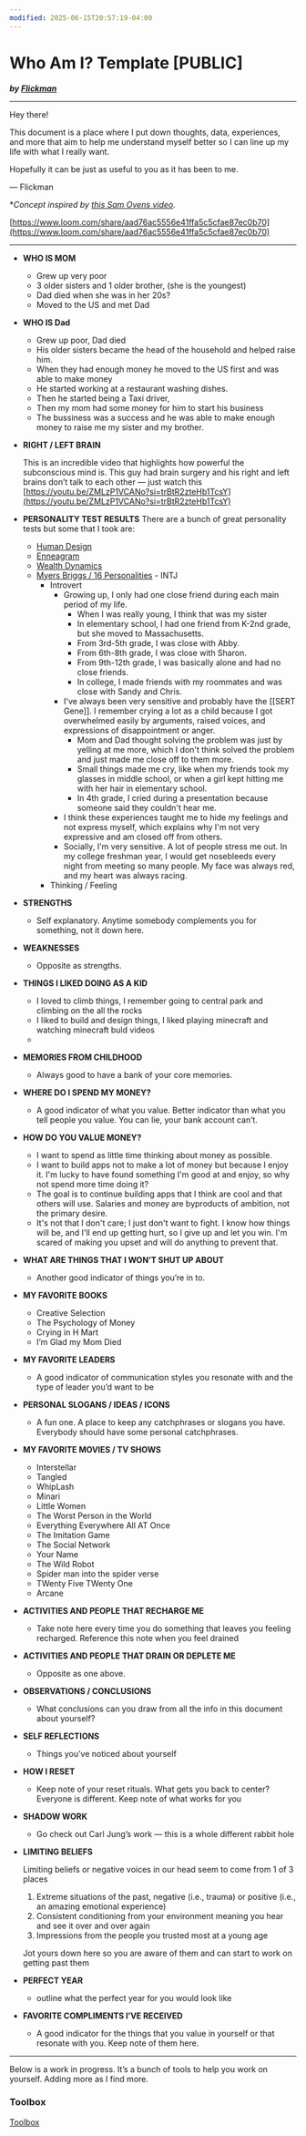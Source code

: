 ```yaml
---
modified: 2025-06-15T20:57:19-04:00
---
```

# Who Am I? Template [PUBLIC]

***by [Flickman](https://www.tiktok.com/@flickman)***

---

Hey there!

This document is a place where I put down thoughts, data, experiences, and more that aim to help me understand myself better so I can line up my life with what I really want.

Hopefully it can be just as useful to you as it has been to me.

— Flickman

**Concept inspired by [this Sam Ovens video](https://www.youtube.com/watch?v=GLtmel8hD1k).*

[https://www.loom.com/share/aad76ac5556e41ffa5c5cfae87ec0b70](https://www.loom.com/share/aad76ac5556e41ffa5c5cfae87ec0b70)

---

- **WHO IS MOM**
    - Grew up very poor
    - 3 older sisters and 1 older brother, (she is the youngest)
    - Dad died when she was in her 20s?
    - Moved to the US and met Dad
- **WHO IS Dad**
    - Grew up poor, Dad died
    - His older sisters became the head of the household and helped raise him.
    - When they had enough money he moved to the US first and was able to make money
    - He started working at a restaurant washing dishes.
    - Then he started being a Taxi driver,
    - Then my mom had some money for him to start his business
    - The bussiness was a success and he was able to make enough money to raise me my sister and my brother.
    
- **RIGHT / LEFT BRAIN**
    
    This is an incredible video that highlights how powerful the subconscious mind is. This guy had brain surgery and his right and left brains don’t talk to each other — just watch this [https://youtu.be/ZMLzP1VCANo?si=trBtR2zteHb1TcsY](https://youtu.be/ZMLzP1VCANo?si=trBtR2zteHb1TcsY)
    
- **PERSONALITY TEST RESULTS**
    There are a bunch of great personality tests but some that I took are:
    - [Human Design](https://www.myhumandesign.com/get-your-chart/)
    - [Enneagram](https://enneagramtest.com/quiz?afid=gdnens)
    - [Wealth Dynamics](https://www.wealthdynamics.com/)
    - [Myers Briggs / 16 Personalities](https://www.16personalities.com/free-personality-test) - INTJ
        - Introvert
            - Growing up, I only had one close friend during each main period of my life.
                - When I was really young, I think that was my sister
                - In elementary school, I had one friend from K-2nd grade, but she moved to Massachusetts.
                - From 3rd-5th grade, I was close with Abby.
                - From 6th-8th grade, I was close with Sharon.
                - From 9th-12th grade, I was basically alone and had no close friends.
                - In college, I made friends with my roommates and was close with Sandy and Chris.
            - I've always been very sensitive and probably have the [[SERT Gene]]. I remember crying a lot as a child because I got overwhelmed easily by arguments, raised voices, and expressions of disappointment or anger.
                - Mom and Dad thought solving the problem was just by yelling at me more, which I don't think solved the problem and just made me close off to them more.
                - Small things made me cry, like when my friends took my glasses in middle school, or when a girl kept hitting me with her hair in elementary school.
                - In 4th grade, I cried during a presentation because someone said they couldn't hear me.
            - I think these experiences taught me to hide my feelings and not express myself, which explains why I'm not very expressive and am closed off from others.
            - Socially, I'm very sensitive. A lot of people stress me out. In my college freshman year, I would get nosebleeds every night from meeting so many people. My face was always red, and my heart was always racing.
        - Thinking / Feeling
    
- **STRENGTHS**
    - Self explanatory. Anytime somebody complements you for something, not it down here.
- **WEAKNESSES**
    - Opposite as strengths.
- **THINGS I LIKED DOING AS A KID**
    - I loved to climb things, I remember going to central park and climbing on the all the rocks
    - I liked to build and design things, I liked playing minecraft and watching minecraft buld videos
    - 
- **MEMORIES FROM CHILDHOOD**
    - Always good to have a bank of your core memories.
- **WHERE DO I SPEND MY MONEY?**
    - A good indicator of what you value. Better indicator than what you tell people you value. You can lie, your bank account can’t.
- **HOW DO YOU VALUE MONEY?**
    - I want to spend as little time thinking about money as possible.
    - I want to build apps not to make a lot of money but because I enjoy it. I'm lucky to have found something I'm good at and enjoy, so why not spend more time doing it?
    - The goal is to continue building apps that I think are cool and that others will use. Salaries and money are byproducts of ambition, not the primary desire.
    - It's not that I don't care; I just don't want to fight. I know how things will be, and I'll end up getting hurt, so I give up and let you win. I'm scared of making you upset and will do anything to prevent that.
- **WHAT ARE THINGS THAT I WON’T SHUT UP ABOUT**
    - Another good indicator of things you’re in to.
- **MY FAVORITE BOOKS**
    - Creative Selection
    - The Psychology of Money
    - Crying in H Mart
    - I’m Glad my Mom Died
- **MY FAVORITE LEADERS**
    - A good indicator of communication styles you resonate with and the type of leader you’d want to be
- **PERSONAL SLOGANS / IDEAS / ICONS**
    - A fun one. A place to keep any catchphrases or slogans you have. Everybody should have some personal catchphrases.
- **MY FAVORITE MOVIES / TV SHOWS**
    - Interstellar
    - Tangled
    - WhipLash
    - Minari
    - Little Women
    - The Worst Person in the World
    - Everything Everywhere All AT Once
    - The Imitation Game
    - The Social Network
    - Your Name
    - The Wild Robot
    - Spider man into the spider verse
    - TWenty Five TWenty One
    - Arcane
- **ACTIVITIES AND PEOPLE THAT RECHARGE ME**
    - Take note here every time you do something that leaves you feeling recharged. Reference this note when you feel drained
- **ACTIVITIES AND PEOPLE THAT DRAIN OR DEPLETE ME**
    - Opposite as one above.
- **OBSERVATIONS / CONCLUSIONS**
    - What conclusions can you draw from all the info in this document about yourself?
- **SELF REFLECTIONS**
    - Things you’ve noticed about yourself
- **HOW I RESET**
    - Keep note of your reset rituals. What gets you back to center? Everyone is different. Keep note of what works for you
- **SHADOW WORK**
    - Go check out Carl Jung’s work — this is a whole different rabbit hole
- **LIMITING BELIEFS**
    
    Limiting beliefs or negative voices in our head seem to come from 1 of 3 places
    
    1. Extreme situations of the past, negative (i.e., trauma) or positive (i.e., an amazing emotional experience)
    2. Consistent conditioning from your environment meaning you hear and see it over and over again
    3. Impressions from the people you trusted most at a young age
    
    Jot yours down here so you are aware of them and can start to work on getting past them
    
- **PERFECT YEAR**
    - outline what the perfect year for you would look like
- **FAVORITE COMPLIMENTS I’VE RECEIVED**
    - A good indicator for the things that you value in yourself or that resonate with you. Keep note of them here.

---

Below is a work in progress. It’s a bunch of tools to help you work on yourself. Adding more as I find more.

### Toolbox

[Toolbox](Toolbox%2014f6adbe0e2681cfa680c5ff1e613238.csv)